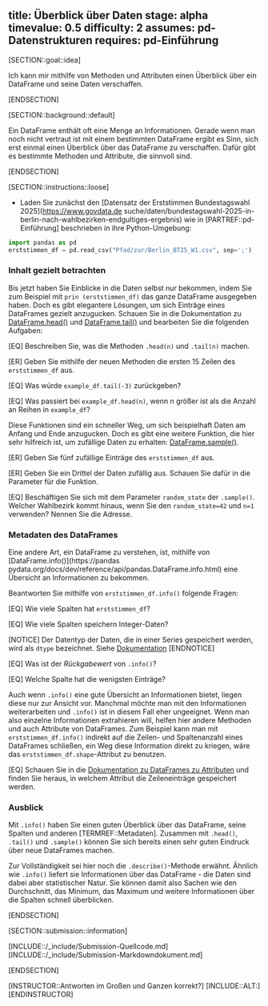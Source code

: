 title: Überblick über Daten
stage: alpha
timevalue: 0.5
difficulty: 2
assumes: pd-Datenstrukturen
requires: pd-Einführung
---

[SECTION::goal::idea]

Ich kann mir mithilfe von Methoden und Attributen einen Überblick über ein DataFrame und seine Daten
verschaffen.

[ENDSECTION]

[SECTION::background::default]

Ein DataFrame enthält oft eine Menge an Informationen. Gerade wenn man noch nicht vertraut ist mit
einem bestimmten DataFrame ergibt es Sinn, sich erst einmal einen Überblick über das DataFrame zu
verschaffen. Dafür gibt es bestimmte Methoden und Attribute, die sinnvoll sind.

[ENDSECTION]

[SECTION::instructions::loose]

- Laden Sie zunächst den [Datensatz der Erststimmen Bundestagswahl 2025](https://www.govdata.de
suche/daten/bundestagswahl-2025-in-berlin-nach-wahlbezirken-endgultiges-ergebnis) wie in
[PARTREF::pd-Einführung] beschrieben in ihre Python-Umgebung:
```python
import pandas as pd
erststimmen_df = pd.read_csv("Pfad/zur/Berlin_BT25_W1.csv", sep=';')
```

### Inhalt gezielt betrachten

Bis jetzt haben Sie Einblicke in die Daten selbst nur bekommen, indem Sie zum Beispiel mit `prin
(erststimmen_df)` das ganze DataFrame ausgegeben haben. Doch es gibt elegantere Lösungen, um sich
Einträge eines DataFrames gezielt anzugucken. Schauen Sie in die Dokumentation zu [DataFrame.head()](https://pandas.pydata.org/docs/dev/reference/api/pandas.DataFrame.head.html) und [DataFrame.tail()](https://pandas.pydata.org/docs/dev/reference/api/pandas.DataFrame.tail.html) und bearbeiten Sie die
folgenden Aufgaben:

[EQ] Beschreiben Sie, was die Methoden `.head(n)` und `.tail(n)` machen.

[ER] Geben Sie mithilfe der neuen Methoden die ersten 15 Zeilen des `erststimmen_df` aus.

[EQ] Was würde `example_df.tail(-3)` zurückgeben?

[EQ] Was passiert bei `example_df.head(n)`, wenn n größer ist als die Anzahl an Reihen in
`example_df`?

Diese Funktionen sind ein schneller Weg, um sich beispielhaft Daten am Anfang und Ende anzugucken.
Doch es gibt eine weitere Funktion, die hier sehr hilfreich ist, um zufällige Daten zu erhalten:
[DataFrame.sample()](https://pandas.pydata.org/pandas-docs/stable/reference/api/pandas.DataFrame.sample.html#pandas.DataFrame.sample).

[ER] Geben Sie fünf zufällige Einträge des `erststimmen_df` aus.

[ER] Geben Sie ein Drittel der Daten zufällig aus. Schauen Sie dafür in die Parameter für die
Funktion.

[EQ] Beschäftigen Sie sich mit dem Parameter `random_state` der `.sample()`. Welcher Wahlbezirk
kommt hinaus, wenn Sie den `random_state=42` und `n=1` verwenden? Nennen Sie die Adresse.

### Metadaten des DataFrames

Eine andere Art, ein DataFrame zu verstehen, ist, mithilfe von [DataFrame.info()](https://pandas
pydata.org/docs/dev/reference/api/pandas.DataFrame.info.html) eine Übersicht an Informationen zu
bekommen.

Beantworten Sie mithilfe von `erststimmen_df.info()` folgende Fragen:

[EQ] Wie viele Spalten hat `erststimmen_df`?

[EQ] Wie viele Spalten speichern Integer-Daten?

[NOTICE]
Der Datentyp der Daten, die in einer Series gespeichert werden, wird als `dtype` bezeichnet. Siehe
[Dokumentation](https://pandas.pydata.org/docs/dev/reference/api/pandas.Series.dtype.html#pandas.Series.dtype) 
[ENDNOTICE]

[EQ] Was ist der *Rückgabewert* von `.info()`?

[EQ] Welche Spalte hat die wenigsten Einträge?

Auch wenn `.info()` eine gute Übersicht an Informationen bietet, liegen diese nur zur Ansicht vor.
Manchmal möchte man mit den Informationen weiterarbeiten und `.info()` ist in diesem Fall eher
ungeeignet. Wenn man also einzelne Informationen extrahieren will, helfen hier andere Methoden und
auch Attribute von DataFrames. Zum Beispiel kann man mit
`erststimmen_df.info()` indirekt auf die Zeilen- und Spaltenanzahl eines DataFrames schließen, ein
Weg diese Information direkt zu kriegen, wäre das `erststimmen_df.shape`-Attribut zu benutzen.

[EQ] Schauen Sie in die [Dokumentation zu DataFrames zu Attributen](https://pandas.pydata.org/docs/dev/reference/frame.html#attributes-and-underlying-data)
und finden Sie heraus, in welchem Attribut die Zeileneinträge gespeichert werden.

### Ausblick

Mit `.info()` haben Sie einen guten Überblick über das DataFrame, seine Spalten und anderen
[TERMREF::Metadaten]. Zusammen mit `.head()`, `.tail()` und `.sample()` können Sie sich bereits
einen sehr guten Eindruck über neue DataFrames machen.

Zur Vollständigkeit sei hier noch die `.describe()`-Methode erwähnt. Ähnlich wie `.info()` liefert
sie Informationen über das DataFrame - die Daten sind dabei aber statistischer Natur. Sie können
damit also Sachen wie den Durchschnitt, das Minimum, das Maximum und weitere Informationen über die
Spalten schnell überblicken.

<!-- TODO_2_Saka: Auf Aufgabe verweisen, in der man in die analytischen Methoden eingeführt wird -->

[ENDSECTION]

[SECTION::submission::information]

[INCLUDE::/_include/Submission-Quellcode.md]
[INCLUDE::/_include/Submission-Markdowndokument.md]

[ENDSECTION]

[INSTRUCTOR::Antworten im Großen und Ganzen korrekt?]
[INCLUDE::ALT:]
[ENDINSTRUCTOR]

